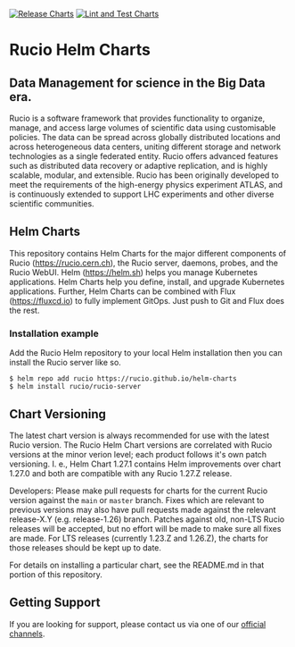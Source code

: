 [![Release Charts](https://github.com/rucio/helm-charts/actions/workflows/release.yml/badge.svg)](https://github.com/rucio/helm-charts/actions/workflows/release.yml) [![Lint and Test Charts](https://github.com/rucio/helm-charts/actions/workflows/lint-test.yml/badge.svg)](https://github.com/rucio/helm-charts/actions/workflows/lint-test.yml)

# Rucio Helm Charts 

##  Data Management for science in the Big Data era.

Rucio is a software framework that provides functionality to organize, manage, and access large volumes of scientific data using customisable policies. 
The data can be spread across globally distributed locations and across heterogeneous data centers, uniting different storage and network technologies as a single federated entity. 
Rucio offers advanced features such as distributed data recovery or adaptive replication, and is highly scalable, modular, and extensible. 
Rucio has been originally developed to meet the requirements of the high-energy physics experiment ATLAS, and is continuously extended to support LHC experiments and other diverse scientific communities.

## Helm Charts

This repository contains Helm Charts for the major different components of Rucio (https://rucio.cern.ch), the Rucio server, daemons, probes, and the Rucio WebUI.
Helm (https://helm.sh) helps you manage Kubernetes applications. 
Helm Charts help you define, install, and upgrade  Kubernetes applications. 
Further, Helm Charts can be combined with Flux (https://fluxcd.io) to fully implement GitOps. 
Just push to Git and Flux does the rest.

### Installation example

Add the Rucio Helm repository to your local Helm installation then you can install the Rucio server like so.


    $ helm repo add rucio https://rucio.github.io/helm-charts
    $ helm install rucio/rucio-server

## Chart Versioning

The latest chart version is always recommended for use with the latest Rucio version. 
The Rucio Helm Chart versions are correlated with Rucio versions at the minor verion level; each product follows it's own patch versioning.
I. e., Helm Chart 1.27.1 contains Helm improvements over chart 1.27.0 and both are compatible with any Rucio 1.27.Z release.

Developers: Please make pull requests for charts for the current Rucio version against the `main` or `master` branch. 
Fixes which are relevant to previous versions may also have pull requests made against the relevant release-X.Y (e.g. release-1.26) branch.
Patches against old, non-LTS Rucio releases will be accepted, but no effort will be made to make sure all fixes are made.
For LTS releases (currently 1.23.Z and 1.26.Z), the charts for those releases should be kept up to date.

For details on installing a particular chart, see the README.md in that portion of this repository.

## Getting Support

If you are looking for support, please contact us via one of our [official channels](https://rucio.cern.ch/documentation/contact_us/).
